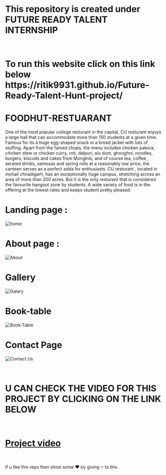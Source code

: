 # This repository is created under  FUTURE READY TALENT INTERNSHIP 
<br>
<h1>
To run this website  click on this link below <br>
 https://ritik9931.github.io/Future-Ready-Talent-Hunt-project/
</h1>

#  FOODHUT-RESTUARANT 

One of the most popular college resturant in the capital, CU resturant enjoys a large hall that can accommodate more than 150 students at a given time. Famous for its a huge egg-shaped snack in a bread jacket with lots of stuffing. Apart from the famed chops, the menu includes chicken pakora, chicken stew or chicken curry, roti, dalpuri, alu dum, ghooghni, noodles, burgers, biscuits and cakes from Monginis, and of course tea, coffee , aerated drinks, samosas and spring rolls at a reasonably low price, the canteen serves as a perfect adda for enthusiasts. CU resturant , located in mohali chnadigarh, has an exceptionally huge campus, stretching across an area of more than 200 acres. But it is the only resturant that is considered the favourite hangout zone by students. A wide variety of food is in the offering at the lowest rates and keeps student pretty pleased.

# Landing page : 

![home](https://user-images.githubusercontent.com/87005719/179416013-87c7b844-bb5b-4e1f-a27c-85eb4da641a5.png)


# About page :
![About](https://user-images.githubusercontent.com/87005719/179415787-3ff0026b-9203-4d63-a549-dd7dfdb6f7db.png)


# Gallery 

![Galary](https://user-images.githubusercontent.com/87005719/179416096-b86232ef-527b-42bc-a87f-4448e90fc88a.png)



# Book-table

![Book-Table](https://user-images.githubusercontent.com/87005719/179416110-2ee14878-b62b-4f80-829d-726df7b7c267.png)



# Contact Page 

![Contact Us](https://user-images.githubusercontent.com/87005719/179416121-d3b70198-feb8-4950-b319-75def2975c08.png)


<br>

# U CAN CHECK THE VIDEO FOR THIS PROJECT BY CLICKING ON THE LINK BELOW
<br>

# [Project video](https://youtu.be/AnqDyx7UWPk)

<br>

If u like this repo  then  show some ❤️ by giving ⭐ to this  . 
